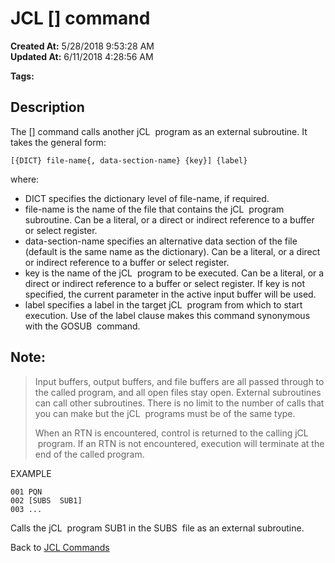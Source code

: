 # JCL [] command 

**Created At:** 5/28/2018 9:53:28 AM  
**Updated At:** 6/11/2018 4:28:56 AM  

**Tags:**
<badge text='jcl' vertical='middle' />

## Description 

The [] command calls another jCL  program as an external subroutine. It takes the general form:

```
[{DICT} file-name{, data-section-name} {key}] {label}
```

where:

- DICT specifies the dictionary level of file-name, if required.
- file-name is the name of the file that contains the jCL  program subroutine. Can be a literal, or a direct or indirect reference to a buffer or select register.
- data-section-name specifies an alternative data section of the file (default is the same name as the dictionary). Can be a literal, or a direct or indirect reference to a buffer or select register.
- key is the name of the jCL  program to be executed. Can be a literal, or a direct or indirect reference to a buffer or select register. If key is not specified, the current parameter in the active input buffer will be used.
- label specifies a label in the target jCL  program from which to start execution. Use of the label clause makes this command synonymous with the GOSUB  command.


## Note: 


> Input buffers, output buffers, and file buffers are all passed through to the called program, and all open files stay open. External subroutines can call other subroutines. There is no limit to the number of calls that you can make but the jCL  programs must be of the same type.
> 
> When an RTN is encountered, control is returned to the calling jCL  program. If an RTN is not encountered, execution will terminate at the end of the called program.




EXAMPLE

```
001 PQN
002 [SUBS  SUB1]
003 ...
```

Calls the jCL  program SUB1 in the SUBS  file as an external subroutine.



Back to [JCL Commands](jcl-commands)
